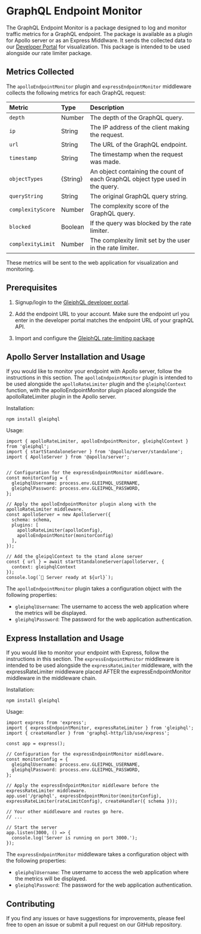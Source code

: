 # GraphQL Endpoint Monitor
The GraphQL Endpoint Monitor is a package designed to log and monitor traffic metrics for a GraphQL endpoint. The package is available as a plugin for Apollo server or as an Express Middlware. It sends the collected data to our [Developer Portal](gleiphql.com) for visualization. This package is intended to be used alongside our rate limiter package.

## Metrics Collected
The `apolloEndpointMonitor` plugin and `expressEndpointMonitor` middleware collects the following metrics for each GraphQL request:


| Metric           | Type     | Description                                                                              |
| :--------------- | :------- | :--------------------------------------------------------------------------------------- |
| `depth`          | Number   | The depth of the GraphQL query.                                                          |
| `ip`             | String   | The IP address of the client making the request.                                         |
| `url`            | String   | The URL of the GraphQL endpoint.                                                         |
| `timestamp`      | String   | The timestamp when the request was made.                                                 |
| `objectTypes`    | {String} | An object containing the count of each GraphQL object type used in the query.            |
| `queryString`    | String   | The original GraphQL query string.                                                       |
| `complexityScore`| Number   | The complexity score of the GraphQL query.                                               |
| `blocked`        | Boolean  | If the query was blocked by the rate limiter.                                            |
| `complexityLimit`| Number   | The complexity limit set by the user in the rate limiter.                                |

These metrics will be sent to the web application for visualization and monitoring.

## Prerequisites
1. Signup/login to the [GleiphQL developer portal](gleiphql.com).

2. Add the endpoint URL to your account. Make sure the endpoint url you enter in the developer portal matches the endpoint URL of your graphQL API. 

3. Import and configure the [GleiphQL rate-limiting package](https://www.npmjs.com/)

## Apollo Server Installation and Usage
If you would like to monitor your endpoint with Apollo server, follow the instructions in this section. The `apolloEndpointMonitor` plugin is intended to be used alongside the `apolloRateLimiter` plugin and the `gleiphqlContext` function, with the apolloEndpointMonitor plugin placed alongside the apolloRateLimiter plugin in the Apollo server.

Installation:
```
npm install gleiphql
```

Usage:
```
import { apolloRateLimiter, apolloEndpointMonitor, gleiphqlContext } from 'gleiphql';
import { startStandaloneServer } from '@apollo/server/standalone';
import { ApolloServer } from '@apollo/server';


// Configuration for the expressEndpointMonitor middleware.
const monitorConfig = {
  gleiphqlUsername: process.env.GLEIPHQL_USERNAME,
  gleiphqlPassword: process.env.GLEIPHQL_PASSWORD,
};

// Apply the apolloEndpointMonitor plugin along with the apolloRateLimiter middleware.
const apolloServer = new ApolloServer({
  schema: schema,
  plugins: [
    apolloRateLimiter(apolloConfig),
    apolloEndpointMonitor(monitorConfig)
  ],
});

// Add the gleipqlContext to the stand alone server
const { url } = await startStandaloneServer(apolloServer, {
  context: gleiphqlContext
});
console.log(`🚀 Server ready at ${url}`);
```

The `apolloEndpointMonitor` plugin takes a configuration object with the following properties:
* `gleiphqlUsername`: The username to access the web application where the metrics will be displayed.
* `gleiphqlPassword`: The password for the web application authentication.

## Express Installation and Usage
If you would like to monitor your endpoint with Express, follow the instructions in this section. The `expressEndpointMonitor` middleware is intended to be used alongside the `expressRateLimiter` middleware, with the expressRateLimiter middleware placed AFTER the expressEndpointMonitor middleware in the middleware chain.

Installation:

```
npm install gleiphql
```
Usage:
```
import express from 'express';
import { expressEndpointMonitor, expressRateLimiter } from 'gleiphql';
import { createHandler } from 'graphql-http/lib/use/express';

const app = express();

// Configuration for the expressEndpointMonitor middleware.
const monitorConfig = {
  gleiphqlUsername: process.env.GLEIPHQL_USERNAME,
  gleiphqlPassword: process.env.GLEIPHQL_PASSWORD,
};

// Apply the expressEndpointMonitor middleware before the expressRateLimiter middleware.
app.use('/graphql', expressEndpointMonitor(monitorConfig), expressRateLimiter(rateLimitConfig), createHandler({ schema }));

// Your other middleware and routes go here.
// ...

// Start the server
app.listen(3000, () => {
  console.log('Server is running on port 3000.');
});
```

The `expressEndpointMonitor` middleware takes a configuration object with the following properties:
* `gleiphqlUsername`: The username to access the web application where the metrics will be displayed.
* `gleiphqlPassword`: The password for the web application authentication.

## Contributing
If you find any issues or have suggestions for improvements, please feel free to open an issue or submit a pull request on our GitHub repository.